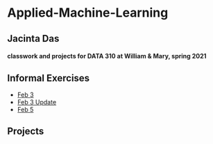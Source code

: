 # Applied-Machine-Learning
## Jacinta Das
#### classwork and projects for DATA 310 at William &amp; Mary, spring 2021

## Informal Exercises
- [Feb 3](https://github.com/jpdas18/Applied-Machine-Learning/blob/main/Feb3.md)
- [Feb 3 Update](https://github.com/jpdas18/Applied-Machine-Learning/blob/main/Feb_3_Excercise_Updated.md)
- [Feb 5](https://github.com/jpdas18/Applied-Machine-Learning/blob/main/Feb5.md)

## Projects 
